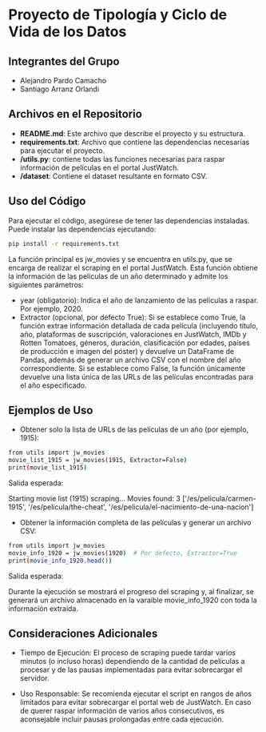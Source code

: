 # Proyecto de Tipología y Ciclo de Vida de los Datos

## Integrantes del Grupo
- Alejandro Pardo Camacho
- Santiago Arranz Orlandi

## Archivos en el Repositorio

- **README.md**: Este archivo que describe el proyecto y su estructura.
- **requirements.txt**: Archivo que contiene las dependencias necesarias para ejecutar el proyecto.
- **/utils.py**: contiene todas las funciones necesarias para raspar información de películas en el portal JustWatch.
- **/dataset**: Contiene el dataset resultante en formato CSV.

## Uso del Código

Para ejecutar el código, asegúrese de tener las dependencias instaladas. Puede instalar las dependencias ejecutando:

```bash
pip install -r requirements.txt
```

La función principal es jw_movies y se encuentra en utils.py, que se encarga de realizar el scraping en el portal JustWatch. Esta función obtiene la información de las películas de un año determinado y admite los siguientes parámetros:
- year (obligatorio):
Indica el año de lanzamiento de las películas a raspar. Por ejemplo, 2020.
- Extractor (opcional, por defecto True):
Si se establece como True, la función extrae información detallada de cada película (incluyendo título, año, plataformas de suscripción, valoraciones en JustWatch, IMDb y Rotten Tomatoes, géneros, duración, clasificación por edades, países de producción e imagen del póster) y devuelve un DataFrame de Pandas, además de generar un archivo CSV con el nombre del año correspondiente.
Si se establece como False, la función únicamente devuelve una lista única de las URLs de las películas encontradas para el año especificado.

## Ejemplos de Uso
- Obtener solo la lista de URLs de las películas de un año (por ejemplo, 1915):

```bash
from utils import jw_movies
movie_list_1915 = jw_movies(1915, Extractor=False)
print(movie_list_1915)
```
Salida esperada:

Starting movie list (1915) scraping...
Movies found: 3
['/es/pelicula/carmen-1915', '/es/pelicula/the-cheat', '/es/pelicula/el-nacimiento-de-una-nacion']


- Obtener la información completa de las películas y generar un archivo CSV:
```bash
from utils import jw_movies
movie_info_1920 = jw_movies(1920)  # Por defecto, Extractor=True
print(movie_info_1920.head())
```
Salida esperada:

Durante la ejecución se mostrará el progreso del scraping y, al finalizar, se generará un archivo almacenado en la varaible movie_info_1920 con toda la información extraída.


## Consideraciones Adicionales
- Tiempo de Ejecución:
El proceso de scraping puede tardar varios minutos (o incluso horas) dependiendo de la cantidad de películas a procesar y de las pausas implementadas para evitar sobrecargar el servidor.

- Uso Responsable:
Se recomienda ejecutar el script en rangos de años limitados para evitar sobrecargar el portal web de JustWatch. En caso de querer raspar información de varios años consecutivos, es aconsejable incluir pausas prolongadas entre cada ejecución.
